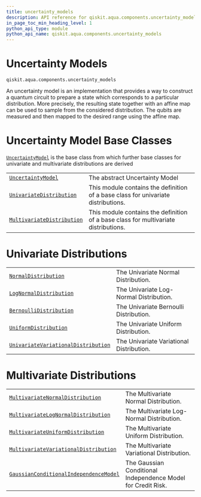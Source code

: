 ```yaml
---
title: uncertainty_models
description: API reference for qiskit.aqua.components.uncertainty_models
in_page_toc_min_heading_level: 1
python_api_type: module
python_api_name: qiskit.aqua.components.uncertainty_models
---
```


<span id="module-qiskit.aqua.components.uncertainty_models" />

<span id="qiskit-aqua-components-uncertainty-models" />

# Uncertainty Models

<span id="module-qiskit.aqua.components.uncertainty_models" />

`qiskit.aqua.components.uncertainty_models`

An uncertainty model is an implementation that provides a way to construct a quantum circuit to prepare a state which corresponds to a particular distribution. More precisely, the resulting state together with an affine map can be used to sample from the considered distribution. The qubits are measured and then mapped to the desired range using the affine map.

# Uncertainty Model Base Classes

[`UncertaintyModel`](qiskit.aqua.components.uncertainty_models.UncertaintyModel#qiskit.aqua.components.uncertainty_models.UncertaintyModel "qiskit.aqua.components.uncertainty_models.UncertaintyModel") is the base class from which further base classes for univariate and multivariate distributions are derived

|                                                                                                                                                                                                                                          |                                                                                     |
| ---------------------------------------------------------------------------------------------------------------------------------------------------------------------------------------------------------------------------------------- | ----------------------------------------------------------------------------------- |
| [`UncertaintyModel`](qiskit.aqua.components.uncertainty_models.UncertaintyModel#qiskit.aqua.components.uncertainty_models.UncertaintyModel "qiskit.aqua.components.uncertainty_models.UncertaintyModel")                                 | The abstract Uncertainty Model                                                      |
| [`UnivariateDistribution`](qiskit.aqua.components.uncertainty_models.UnivariateDistribution#qiskit.aqua.components.uncertainty_models.UnivariateDistribution "qiskit.aqua.components.uncertainty_models.UnivariateDistribution")         | This module contains the definition of a base class for univariate distributions.   |
| [`MultivariateDistribution`](qiskit.aqua.components.uncertainty_models.MultivariateDistribution#qiskit.aqua.components.uncertainty_models.MultivariateDistribution "qiskit.aqua.components.uncertainty_models.MultivariateDistribution") | This module contains the definition of a base class for multivariate distributions. |

# Univariate Distributions

|                                                                                                                                                                                                                                                                              |                                          |
| ---------------------------------------------------------------------------------------------------------------------------------------------------------------------------------------------------------------------------------------------------------------------------- | ---------------------------------------- |
| [`NormalDistribution`](qiskit.aqua.components.uncertainty_models.NormalDistribution#qiskit.aqua.components.uncertainty_models.NormalDistribution "qiskit.aqua.components.uncertainty_models.NormalDistribution")                                                             | The Univariate Normal Distribution.      |
| [`LogNormalDistribution`](qiskit.aqua.components.uncertainty_models.LogNormalDistribution#qiskit.aqua.components.uncertainty_models.LogNormalDistribution "qiskit.aqua.components.uncertainty_models.LogNormalDistribution")                                                 | The Univariate Log-Normal Distribution.  |
| [`BernoulliDistribution`](qiskit.aqua.components.uncertainty_models.BernoulliDistribution#qiskit.aqua.components.uncertainty_models.BernoulliDistribution "qiskit.aqua.components.uncertainty_models.BernoulliDistribution")                                                 | The Univariate Bernoulli Distribution.   |
| [`UniformDistribution`](qiskit.aqua.components.uncertainty_models.UniformDistribution#qiskit.aqua.components.uncertainty_models.UniformDistribution "qiskit.aqua.components.uncertainty_models.UniformDistribution")                                                         | The Univariate Uniform Distribution.     |
| [`UnivariateVariationalDistribution`](qiskit.aqua.components.uncertainty_models.UnivariateVariationalDistribution#qiskit.aqua.components.uncertainty_models.UnivariateVariationalDistribution "qiskit.aqua.components.uncertainty_models.UnivariateVariationalDistribution") | The Univariate Variational Distribution. |

# Multivariate Distributions

|                                                                                                                                                                                                                                                                                          |                                                              |
| ---------------------------------------------------------------------------------------------------------------------------------------------------------------------------------------------------------------------------------------------------------------------------------------- | ------------------------------------------------------------ |
| [`MultivariateNormalDistribution`](qiskit.aqua.components.uncertainty_models.MultivariateNormalDistribution#qiskit.aqua.components.uncertainty_models.MultivariateNormalDistribution "qiskit.aqua.components.uncertainty_models.MultivariateNormalDistribution")                         | The Multivariate Normal Distribution.                        |
| [`MultivariateLogNormalDistribution`](qiskit.aqua.components.uncertainty_models.MultivariateLogNormalDistribution#qiskit.aqua.components.uncertainty_models.MultivariateLogNormalDistribution "qiskit.aqua.components.uncertainty_models.MultivariateLogNormalDistribution")             | The Multivariate Log-Normal Distribution.                    |
| [`MultivariateUniformDistribution`](qiskit.aqua.components.uncertainty_models.MultivariateUniformDistribution#qiskit.aqua.components.uncertainty_models.MultivariateUniformDistribution "qiskit.aqua.components.uncertainty_models.MultivariateUniformDistribution")                     | The Multivariate Uniform Distribution.                       |
| [`MultivariateVariationalDistribution`](qiskit.aqua.components.uncertainty_models.MultivariateVariationalDistribution#qiskit.aqua.components.uncertainty_models.MultivariateVariationalDistribution "qiskit.aqua.components.uncertainty_models.MultivariateVariationalDistribution")     | The Multivariate Variational Distribution.                   |
| [`GaussianConditionalIndependenceModel`](qiskit.aqua.components.uncertainty_models.GaussianConditionalIndependenceModel#qiskit.aqua.components.uncertainty_models.GaussianConditionalIndependenceModel "qiskit.aqua.components.uncertainty_models.GaussianConditionalIndependenceModel") | The Gaussian Conditional Independence Model for Credit Risk. |

